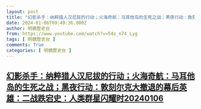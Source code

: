 ```yaml
---
layout: post
title: "幻影杀手：纳粹猎人汉尼拔的行动；火海奇航：马耳他岛的生死之战；黑夜行动：敦刻尔克大撤退的幕后英雄：二战跌宕史：人类群星闪耀时20240106"
date: 2024-01-06T09:49:36.000Z
author: 明鏡歷史台
from: https://www.youtube.com/watch?v=54s_n74_Lyg
tags: [ 明鏡歷史台 ]
comments: True
categories: [ 明鏡歷史台 ]
---
```

<!--1704534576000-->
[幻影杀手：纳粹猎人汉尼拔的行动；火海奇航：马耳他岛的生死之战；黑夜行动：敦刻尔克大撤退的幕后英雄：二战跌宕史：人类群星闪耀时20240106](https://www.youtube.com/watch?v=54s_n74_Lyg)
------

<div>

</div>
